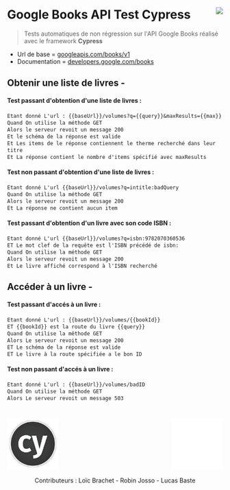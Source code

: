 # Google Books API Test Cypress <img src= "https://developers.google.com/favicon.ico" align="right"></img>
> Tests automatiques de non régression sur l'API Google Books réalisé avec le framework **Cypress**

- Url de base = [googleapis.com/books/v1](https://www.googleapis.com/books/v1)
- Documentation = [developers.google.com/books](https://developers.google.com/books)
## Obtenir une liste de livres -
#### Test passant d'obtention d'une liste de livres :
```
Etant donné L'url : {{baseUrl}}/volumes?q={{query}}&maxResults={{max}}
Quand On utilise la méthode GET
Alors le serveur revoit un message 200
Et le schéma de la réponse est valide
Et Les items de le réponse contiennent le therme recherché dans leur titre
Et La réponse contient le nombre d'items spécifié avec maxResults
```
#### Test non passant d'obtention d'une liste de livres :
```
Etant donné L'url {{baseUrl}}/volumes?q=intitle:badQuery
Quand On utilise la méthode GET
Alors le serveur revoit un message 200
Et La réponse ne contient aucun item
```
#### Test passant d'obtention d'un livre avec son code ISBN :
```
Etant donné L'url {{baseUrl}}/volumes?q=isbn:9782070360536
ET Le mot clef de la requête est l'ISBN précédé de isbn:
Quand On utilise la méthode GET
Alors le serveur revoit un message 200
Et Le livre affiché correspond à l'ISBN recherché
```
## Accéder à un livre -
#### Test passant d'accés à un livre :
```
Etant donné L'url : {{baseUrl}}/volumes/{{bookId}}
ET {{bookId}} est la route du livre {{query}}
Quand On utilise la mêthode GET
Alors Le serveur revoit un message 200
ET Le schéma de la réponse est valide
ET Le livre à la route spécifiée a le bon ID
```
#### Test non passant d'accés à un livre :
```
Etant donné L'url : {{baseUrl}}/volumes/badID  
Quand On utilise la méthode GET
Alors Le serveur revoit un message 503
```
#

<img src= "assets/pics/Cypress-logo.png" height= 120 width= 120></img>
<img src= "assets/pics/GitHub-logo.png" height= 120 width= 120 align="right"></img>
<p align="center"> Contributeurs : Loïc Brachet - Robin Josso - Lucas Baste </p>
